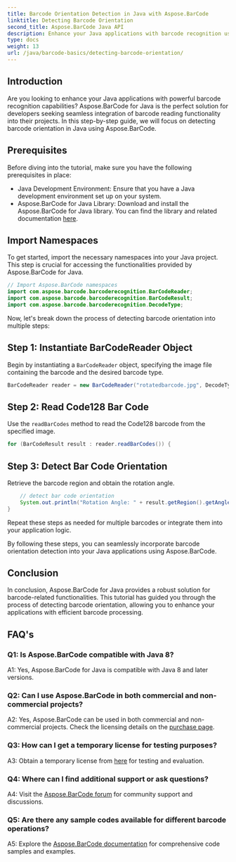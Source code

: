 ```yaml
---
title: Barcode Orientation Detection in Java with Aspose.BarCode
linktitle: Detecting Barcode Orientation
second_title: Aspose.BarCode Java API
description: Enhance your Java applications with barcode recognition using Aspose.BarCode for Java. Follow our step-by-step guide to effortlessly detect barcode orientation.
type: docs
weight: 13
url: /java/barcode-basics/detecting-barcode-orientation/
---
```

## Introduction

Are you looking to enhance your Java applications with powerful barcode recognition capabilities? Aspose.BarCode for Java is the perfect solution for developers seeking seamless integration of barcode reading functionality into their projects. In this step-by-step guide, we will focus on detecting barcode orientation in Java using Aspose.BarCode.

## Prerequisites

Before diving into the tutorial, make sure you have the following prerequisites in place:

- Java Development Environment: Ensure that you have a Java development environment set up on your system.
- Aspose.BarCode for Java Library: Download and install the Aspose.BarCode for Java library. You can find the library and related documentation [here](https://releases.aspose.com/barcode/java/).

## Import Namespaces

To get started, import the necessary namespaces into your Java project. This step is crucial for accessing the functionalities provided by Aspose.BarCode for Java.

```java
// Import Aspose.BarCode namespaces
import com.aspose.barcode.barcoderecognition.BarCodeReader;
import com.aspose.barcode.barcoderecognition.BarCodeResult;
import com.aspose.barcode.barcoderecognition.DecodeType;
```

Now, let's break down the process of detecting barcode orientation into multiple steps:

## Step 1: Instantiate BarCodeReader Object

Begin by instantiating a `BarCodeReader` object, specifying the image file containing the barcode and the desired barcode type.

```java
BarCodeReader reader = new BarCodeReader("rotatedbarcode.jpg", DecodeType.CODE_128);
```

## Step 2: Read Code128 Bar Code

Use the `readBarCodes` method to read the Code128 barcode from the specified image.

```java
for (BarCodeResult result : reader.readBarCodes()) {
```

## Step 3: Detect Bar Code Orientation

Retrieve the barcode region and obtain the rotation angle.

```java
    // detect bar code orientation
    System.out.println("Rotation Angle: " + result.getRegion().getAngle());
}
```

Repeat these steps as needed for multiple barcodes or integrate them into your application logic.

By following these steps, you can seamlessly incorporate barcode orientation detection into your Java applications using Aspose.BarCode.

## Conclusion

In conclusion, Aspose.BarCode for Java provides a robust solution for barcode-related functionalities. This tutorial has guided you through the process of detecting barcode orientation, allowing you to enhance your applications with efficient barcode processing.

## FAQ's

### Q1: Is Aspose.BarCode compatible with Java 8?

A1: Yes, Aspose.BarCode for Java is compatible with Java 8 and later versions.

### Q2: Can I use Aspose.BarCode in both commercial and non-commercial projects?

A2: Yes, Aspose.BarCode can be used in both commercial and non-commercial projects. Check the licensing details on the [purchase page](https://purchase.aspose.com/buy).

### Q3: How can I get a temporary license for testing purposes?

A3: Obtain a temporary license from [here](https://purchase.aspose.com/temporary-license/) for testing and evaluation.

### Q4: Where can I find additional support or ask questions?

A4: Visit the [Aspose.BarCode forum](https://forum.aspose.com/c/barcode/13) for community support and discussions.

### Q5: Are there any sample codes available for different barcode operations?

A5: Explore the [Aspose.BarCode documentation](https://reference.aspose.com/barcode/java/) for comprehensive code samples and examples.
